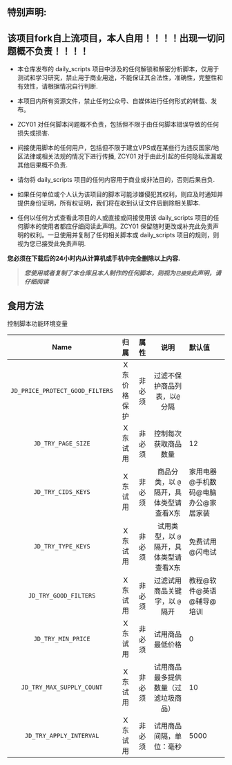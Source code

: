 ## 特别声明: 

## 该项目fork自上流项目，本人自用！！！！出现一切问题概不负责！！！！

* 本仓库发布的 daily_scripts 项目中涉及的任何解锁和解密分析脚本，仅用于测试和学习研究，禁止用于商业用途，不能保证其合法性，准确性，完整性和有效性，请根据情况自行判断.

* 本项目内所有资源文件，禁止任何公众号、自媒体进行任何形式的转载、发布。

* ZCY01 对任何脚本问题概不负责，包括但不限于由任何脚本错误导致的任何损失或损害.

* 间接使用脚本的任何用户，包括但不限于建立VPS或在某些行为违反国家/地区法律或相关法规的情况下进行传播, ZCY01 对于由此引起的任何隐私泄漏或其他后果概不负责.

* 请勿将 daily_scripts 项目的任何内容用于商业或非法目的，否则后果自负.

* 如果任何单位或个人认为该项目的脚本可能涉嫌侵犯其权利，则应及时通知并提供身份证明，所有权证明，我们将在收到认证文件后删除相关脚本.

* 任何以任何方式查看此项目的人或直接或间接使用该 daily_scripts 项目的任何脚本的使用者都应仔细阅读此声明。ZCY01 保留随时更改或补充此免责声明的权利。一旦使用并复制了任何相关脚本或 daily_scripts 项目的规则，则视为您已接受此免责声明.

 **您必须在下载后的24小时内从计算机或手机中完全删除以上内容.**  </br>
> ***您使用或者复制了本仓库且本人制作的任何脚本，则视为`已接受`此声明，请仔细阅读*** 


## 食用方法

控制脚本功能环境变量


|             Name             |             归属             |  属性  | 说明                                                         | 默认值 |
| :--------------------------: | :--------------------------: | :--------: | :------------------------------------------------------------: | :----|
|        `JD_PRICE_PROTECT_GOOD_FILTERS`        |      X东价格保护      | 非必须 | 过滤不保护商品列表，以`@`分隔 |  |
|        `JD_TRY_PAGE_SIZE`        |      X东试用             | 非必须 | 控制每次获取商品数量 | 12 |
|        `JD_TRY_CIDS_KEYS`        |      X东试用             | 非必须 | 商品分类，以 `@` 隔开，具体类型请查看X东 | 家用电器@手机数码@电脑办公@家居家装 |
|        `JD_TRY_TYPE_KEYS`        |      X东试用             | 非必须 | 试用类型，以 `@` 隔开，具体类型请查看X东 | 免费试用@闪电试 |
|        `JD_TRY_GOOD_FILTERS`        |      X东试用             | 非必须 | 过滤试用商品关键字，以 `@` 隔开 | 教程@软件@英语@辅导@培训|
|        `JD_TRY_MIN_PRICE`        |      X东试用             | 非必须 | 试用商品最低价格 | 0 |
|        `JD_TRY_MAX_SUPPLY_COUNT`        |      X东试用             | 非必须 | 试用商品最多提供数量（过滤垃圾商品） | 10 |
|        `JD_TRY_APPLY_INTERVAL`        |      X东试用             | 非必须 | 试用商品间隔，单位：毫秒 | 5000 |
